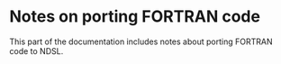 # Notes on porting FORTRAN code

This part of the documentation includes notes about porting FORTRAN code to NDSL.
